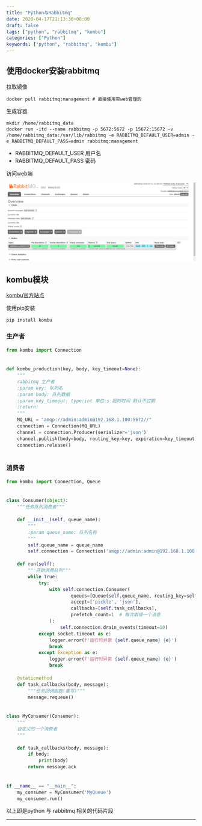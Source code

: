 ```yaml
---
title: "Python与Rabbitmq"
date: 2020-04-17T21:13:30+08:00
draft: false
tags: ["python", "rabbitmq", "kombu"]
categories: ["Python"]
keywords: ["python", "rabbitmq", "kombu"]
---
```


## 使用docker安装rabbitmq

拉取镜像

```shell
docker pull rabbitmq:management # 直接使用带web管理的
```

生成容器

```shell
mkdir /home/rabbitmq_data
docker run -itd --name rabbitmq -p 5672:5672 -p 15672:15672 -v /home/rabbitmq_data:/var/lib/rabbitmq -e RABBITMQ_DEFAULT_USER=admin -e RABBITMQ_DEFAULT_PASS=admin rabbitmq:management
```

* RABBITMQ_DEFAULT_USER 用户名
* RABBITMQ_DEFAULT_PASS 密码

访问web端

![](https://raw.githubusercontent.com/zhou-mfk/blogimages/master/img/20200416211044.png)

## kombu模块

[kombu官方站点](https://kombu.readthedocs.io/)

使用pip安装

```shell
pip install kombu
```



### 生产者

```python
from kombu import Connection


def kombu_production(key, body, key_timeout=None):
    """
    rabbitmq 生产者
    :param key: 队列名
    :param body: 队列数据
    :param key_timeout: type:int 单位:s 超时时间 默认不过期
    :return:
    """
    MQ_URL = "amqp://admin:admin@192.168.1.100:5672//"
    connection = Connection(MQ_URL)
    channel = connection.Producer(serializer='json')
    channel.publish(body=body, routing_key=key, expiration=key_timeout)
    connection.release()
    
```

### 消费者

```python
from kombu import Connection, Queue


class Consumer(object):
    """任务队列消费者"""

    def __init__(self, queue_name):
        """
        :param queue_name: 队列名称
        """
        self.queue_name = queue_name
        self.connection = Connection('amqp://admin:admin@192.168.1.100:5672//')
        
    def run(self):
        """开始消费队列"""
        while True:
            try:
                with self.connection.Consumer(
                        queues=[Queue(self.queue_name, routing_key=self.queue_name)],
                        accept=['pickle', 'json'],
                        callbacks=[self.task_callbacks],
                        prefetch_count=1  # 每次取得一个消息
                ):
                    self.connection.drain_events(timeout=10)
            except socket.timeout as e:
                logger.error(f'运行时异常 {self.queue_name} {e}')
                break
            except Exception as e:
                logger.error(f'运行时异常 {self.queue_name} {e}')
                break

    @staticmethod
    def task_callbacks(body, message):
        """任务回调函数(重写)"""
        message.requeue()
        

class MyConsumer(Consumer):
    """
    自定义的一个消费者
    """
    
    def task_callbacks(body, message):
        if body:
            print(body)
        return message.ack
    
    
if __name__ == "__main__":
    my_consumer = MyConsumer('MyQueue')
    my_consumer.run()
```



以上即是python 与 rabbitmq 相关的代码片段

---